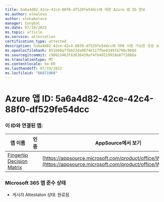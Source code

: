 ```yaml
---
title: 5a6a4d82-42ce-42c4-88f0-df529fe54dcc에 대한 Azure 앱 ID 정보
ms.author: elmalova
author: elenamalova
manager: tonybal
ms.date: 07/19/2022
ms.topic: article
ms.service: attestation
certification_type: attested
description: 5a6a4d82-42ce-42c4-88f0-df529fe54dcc에 대해 사용 가능한 모든 보안 및 규정 준수 정보입니다.
ms.openlocfilehash: 051b60a77b022da8874e117fbe93497a790c960d
ms.sourcegitcommit: c98623463f83636439af4fb49219918e87f2086a
ms.translationtype: MT
ms.contentlocale: ko-KR
ms.lasthandoff: 07/19/2022
ms.locfileid: "66871960"
---
```

# <a name="azure-app-id-5a6a4d82-42ce-42c4-88f0-df529fe54dcc"></a>Azure 앱 ID: 5a6a4d82-42ce-42c4-88f0-df529fe54dcc


### <a name="apps-associated-with-this-id"></a>이 ID와 연결된 앱:
| **앱 이름** | **인증** | **AppSource에서 보기** |
|--------------|---------------|-----------------------|
| [Fingertip Decision Matrix](../forward/WA200004070.md) |  | [https://appsource.microsoft.com/product/office/WA200004070](https://appsource.microsoft.com/product/office/WA200004070) |

### <a name="microsoft-365-app-compliance-status"></a>Microsoft 365 앱 준수 상태
- 게시자 Attestaton 상태: 완료됨
